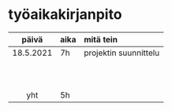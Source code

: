 # työaikakirjanpito

| päivä | aika | mitä tein  |
| :----:|:-----| :-----|
| 18.5.2021 |7h  |projektin suunnittelu  |
| |     |  |
| |    |  |
|       |     | |
|       |   |  |
|  |     |  |
|       |    |  |
|   |     |  |
|   |     |  |
|       |    |  |
|  |     |  |
| yht   | 5h   | | 
